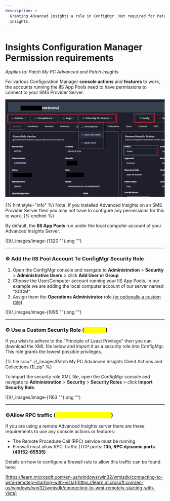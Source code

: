 ```yaml
---
description: >-
  Granting Advanced Insights a role in ConfigMgr. Not required for Patch
  Insights.
---
```


# Insights Configuration Manager Permission requirements

_Applies to: Patch My PC Advanced and Patch Insights_

For various Configuration Manager **console actions** and **features** to work, the accounts running the IIS App Pools need to have permissions to connect to your SMS Provider Server.&#x20;

![](/_images/Permissions-Example.png "")

{% hint style="info" %}
Note: If you installed Advanced Insights on an SMS Provider Server then you may not have to configure any permissions for this to work.
{% endhint %}

By default, the **IIS App Pools** run under the local computer account of your Advanced Insights Server.&#x20;

![](/_images/image-(1320 "").png "")

***

### ⚙ Add the IIS Pool Account To ConfigMgr Security Role

1. Open the ConfigMgr console and navigate to **Administration** > **Security** > **Administrative Users** > click **Add User or Group**
2. Choose the User/Computer account running your IIS App Pools. In our example we are adding the local computer account of our server named "SCCM"
3. Assign them the **Operations Administrator** role[ (or optionally a custom role)](insights-configuration-manager-permission-requirements.md#use-a-custom-security-role-optional)

![](/_images/image-(1095 "").png "")

***

### ⚙ Use a Custom Security Role (<mark style="color:yellow;">Optional</mark>)

If you wish to adhere to the "Principle of Least Privilege" then you can download the XML file below and import it as a security role into ConfigMgr. This role grants the lowest possible privileges.

{% file src="..//_images/Patch My PC Advanced Insights Client Actions and Collections (1).zip" %}

To import the security role XML file, open the ConfigMgr console and navigate to **Administration** > **Security** > **Security Roles** > click **Import Security Role**.

![](/_images/image-(1163 "").png "")

***

### ⚙Allow RPC traffic (<mark style="color:yellow;">If using remote server</mark>)

If you are using a remote Advanced Insights server there are these requirements to use any console actions or features:

* The Remote Procedure Call (RPC) service must be running
* Firewall must allow RPC Traffic (TCP ports: **135**, **RPC dynamic ports (49152–65535)**

Details on how to configure a firewall rule to allow this traffic can be found here:&#x20;

[https://learn.microsoft.com/en-us/windows/win32/wmisdk/connecting-to-wmi-remotely-starting-with-vista](https://learn.microsoft.com/en-us/windows/win32/wmisdk/connecting-to-wmi-remotely-starting-with-vista)